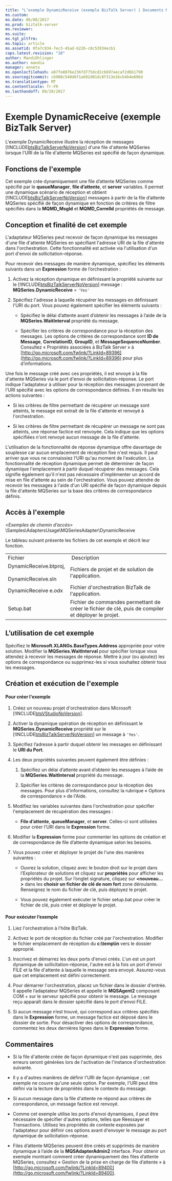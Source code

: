```yaml
---
title: "L’exemple DynamicReceive (exemple BizTalk Server) | Documents Microsoft"
ms.custom: 
ms.date: 06/08/2017
ms.prod: biztalk-server
ms.reviewer: 
ms.suite: 
ms.tgt_pltfrm: 
ms.topic: article
ms.assetid: 0fa7c934-7ec3-45ad-b226-c8c53934ecb1
caps.latest.revision: "18"
author: MandiOhlinger
ms.author: mandia
manager: anneta
ms.openlocfilehash: e87fe8076e236fd775dcd2cb697aecaf2d6b1790
ms.sourcegitcommit: cb908c540d8f1a692d01dc8f313e16cb4b4e696d
ms.translationtype: MT
ms.contentlocale: fr-FR
ms.lasthandoff: 09/20/2017
---
```

# <a name="dynamicreceive-sample-biztalk-server-sample"></a>Exemple DynamicReceive (exemple BizTalk Server)
L'exemple DynamicReceive illustre la réception de messages [!INCLUDE[btsBizTalkServerNoVersion](../includes/btsbiztalkservernoversion-md.md)] d'une file d'attente MQSeries lorsque l'URI de la file d'attente MQSeries est spécifié de façon dynamique.  
  
## <a name="what-this-sample-does"></a>Fonctions de l'exemple  
 Cet exemple crée dynamiquement une file d’attente MQSeries comme spécifié par le **queueManager**, **file d’attente**, et **server** variables. Il permet une dynamique scénario de réception et obtient [!INCLUDE[btsBizTalkServerNoVersion](../includes/btsbiztalkservernoversion-md.md)] messages à partir de la file d’attente MQSeries spécifié de façon dynamique en fonction de critères de filtre spécifiés dans la **MQMD_MsgId** et **MQMD_CorrelId** propriétés de message.  
  
## <a name="how-this-sample-was-designed-and-why"></a>Conception et finalité de cet exemple  
 L'adaptateur MQSeries peut recevoir de façon dynamique les messages d'une file d'attente MQSeries en spécifiant l'adresse URI de la file d'attente dans l'orchestration. Cette fonctionnalité est activée via l'utilisation d'un port d'envoi de sollicitation-réponse.  
  
 Pour recevoir des messages de manière dynamique, spécifiez les éléments suivants dans un **Expression** forme de l’orchestration :  
  
1.  Activez la réception dynamique en définissant la propriété suivante sur le [!INCLUDE[btsBizTalkServerNoVersion](../includes/btsbiztalkservernoversion-md.md)] message : **MQSeries.DynamicReceive** = `'Yes'`  
  
2.  Spécifiez l'adresse à laquelle récupérer les messages en définissant l'URI du port. Vous pouvez également spécifier les éléments suivants :  
  
    -   Spécifiez le délai d’attente avant d’obtenir les messages à l’aide de la **MQSeries.WaitInterval** propriété du message.  
  
    -   Spécifier les critères de correspondance pour la réception des messages. Les options de critères de correspondance sont **ID de Message**, **CorrelationID**, **GroupID**, et **MessageSequenceNumber**. Consultez « Propriétés associées à BizTalk Server » à [http://go.microsoft.com/fwlink/?LinkId=89396](http://go.microsoft.com/fwlink/?LinkId=89396) pour plus d’informations.  
  
 Une fois le message créé avec ces propriétés, il est envoyé à la file d'attente MQSeries via le port d'envoi de sollicitation-réponse. Le port indique l'adaptateur à utiliser pour la réception des messages provenant de l'URI spécifié avec les options de correspondance définies. Il en résulte les actions suivantes :  
  
-   Si les critères de filtre permettant de récupérer un message sont atteints, le message est extrait de la file d'attente et renvoyé à l'orchestration.  
  
-   Si les critères de filtre permettant de récupérer un message ne sont pas atteints, une réponse factice est renvoyée. Cela indique que les options spécifiées n'ont renvoyé aucun message de la file d'attente.  
  
 L'utilisation de la fonctionnalité de réponse dynamique offre davantage de souplesse car aucun emplacement de réception fixe n'est requis. Il peut arriver que vous ne connaissiez l'URI qu'au moment de l'exécution. La fonctionnalité de réception dynamique permet de déterminer de façon dynamique l'emplacement à partir duquel récupérer des messages. Cela signifie également qu'il n'est pas nécessaire d'implémenter un accord de mise en file d'attente au sein de l'orchestration.  Vous pouvez attendre de recevoir les messages à l'aide d'un URI spécifié de façon dynamique depuis la file d'attente MQSeries sur la base des critères de correspondance définis.  
  
## <a name="where-to-find-this-sample"></a>Accès à l'exemple  
 \<*Exemples de chemin d’accès*> \Samples\AdaptersUsage\MQSeriesAdapter\DynamicReceive  
  
 Le tableau suivant présente les fichiers de cet exemple et décrit leur fonction.  
  
|||  
|-|-|  
|Fichier| Description|  
|DynamicReceive.btproj,<br /><br /> DynamicReceive.sln|Fichiers de projet et de solution de l'application.|  
|DynamicReceive e.odx|Fichier d'orchestration BizTalk de l'application.|  
|Setup.bat|Fichier de commandes permettant de créer le fichier de clé, puis de compiler et déployer le projet.|  
  
## <a name="how-to-use-this-sample"></a>L’utilisation de cet exemple  
 Spécifiez le **Microsoft.XLANGs.BaseTypes.Address** appropriée pour votre solution. Modifier la **MQSeries.WaitInterval** pour spécifier lorsque vous attendez à recevoir les messages de réponse. Mettre à jour (ou ajoutez) les options de correspondance ou supprimez-les si vous souhaitez obtenir tous les messages.  
  
## <a name="building-and-running-the-sample"></a>Création et exécution de l'exemple  
  
#### <a name="to-create-the-sample"></a>Pour créer l'exemple  
  
1.  Créez un nouveau projet d'orchestration dans Microsoft [!INCLUDE[btsVStudioNoVersion](../includes/btsvstudionoversion-md.md)].  
  
2.  Activer la dynamique opération de réception en définissant le **MQSeries.DynamicReceive** propriété sur le [!INCLUDE[btsBizTalkServerNoVersion](../includes/btsbiztalkservernoversion-md.md)] un message à `'Yes'`.  
  
3.  Spécifiez l’adresse à partir duquel obtenir les messages en définissant le **URI du Port**.  
  
4.  Les deux propriétés suivantes peuvent également être définies :  
  
    1.  Spécifiez un délai d’attente avant d’obtenir les messages à l’aide de la **MQSeries.WaitInterval** propriété du message.  
  
    2.  Spécifier les critères de correspondance pour la réception des messages. Pour plus d'informations, consultez la rubrique « Options de correspondance » de l'Aide.  
  
5.  Modifiez les variables suivantes dans l'orchestration pour spécifier l'emplacement de récupération des messages :  
  
    -   **File d’attente**, **queueManager**, et **server**. Celles-ci sont utilisées pour créer l’URI dans le **Expression** forme.  
  
6.  Modifier la **Expression** forme pour commenter les options de création et de correspondance de file d’attente dynamique selon les besoins.  
  
7.  Vous pouvez créer et déployer le projet de l'une des manières suivantes :  
  
    -   Ouvrez la solution, cliquez avec le bouton droit sur le projet dans l’Explorateur de solutions et cliquez sur **propriétés** pour afficher les propriétés du projet. Sur l’onglet signature, cliquez sur  **\<nouveau... >** dans les **choisir un fichier de clé de nom fort** zone déroulante. Renseignez le nom du fichier de clé, puis déployez le projet.  
  
    -   Vous pouvez également exécuter le fichier setup.bat pour créer le fichier de clé, puis créer et déployer le projet.  
  
#### <a name="to-run-the-sample"></a>Pour exécuter l’exemple  
  
1.  Liez l'orchestration à l'hôte BizTalk.  
  
2.  Activez le port de réception du fichier créé par l'orchestration. Modifier le fichier emplacement de réception du **c:\temp\in** vers le dossier approprié.  
  
3.  Inscrivez et démarrez les deux ports d'envoi créés. L'un est un port dynamique de sollicitation-réponse, l'autre est à la fois un port d'envoi FILE et la file d'attente à laquelle le message sera envoyé. Assurez-vous que cet emplacement est défini correctement.  
  
4.  Pour démarrer l'orchestration, placez un fichier dans le dossier d'entrée. Il appelle l’adaptateur MQSeries et appelle le **MQSAgent2** composant COM + sur le serveur spécifié pour obtenir le message. Le message reçu apparaît dans le dossier spécifié dans le port d'envoi FILE.  
  
5.  Si aucun message n’est trouvé, qui correspond aux critères spécifiés dans le **Expression** forme, un message factice est déposé dans le dossier de sortie. Pour désactiver des options de correspondance, commentez les deux dernières lignes dans le **Expression** forme.  
  
## <a name="comments"></a>Commentaires  
  
-   Si la file d'attente créée de façon dynamique n'est pas supprimée, des erreurs seront générées lors de l'activation de l'instance d'orchestration suivante.  
  
-   Il y a d'autres manières de définir l'URI de façon dynamique ; cet exemple ne couvre qu'une seule option. Par exemple, l'URI peut être défini via la lecture de propriétés dans le contexte du message.  
  
-   Si aucun message dans la file d'attente ne répond aux critères de correspondance, un message factice est renvoyé.  
  
-   Comme cet exemple utilise les ports d'envoi dynamiques, il peut être nécessaire de spécifier d'autres options, telles que Réessayer et Transactions. Utilisez les propriétés de contexte exposées par l'adaptateur pour définir ces options avant d'envoyer le message au port dynamique de sollicitation-réponse.  
  
-   Files d’attente MQSeries peuvent être créés et supprimés de manière dynamique à l’aide de la **MQSAdapterAdmin2** interface. Pour obtenir un exemple montrant comment créer dynamiquement des files d’attente MQSeries, consultez « Gestion de la prise en charge de file d’attente » à [http://go.microsoft.com/fwlink/?LinkId=89400](http://go.microsoft.com/fwlink/?LinkId=89400).